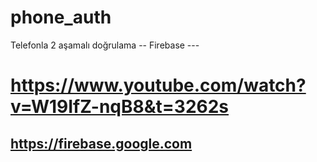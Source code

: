 # phone_auth 

Telefonla 2 aşamalı doğrulama -- Firebase ---
# https://www.youtube.com/watch?v=W19IfZ-nqB8&t=3262s
## https://firebase.google.com
